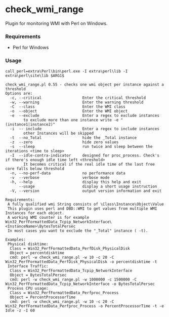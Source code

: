 check_wmi_range
===============

Plugin for monitoring WMI with Perl on Windows.

### Requirements

* Perl for Windows

    
### Usage

    call_perl=extra\Perl\bin\perl.exe -I extra\perl\lib -I extra\perl\site\lib $ARG1$

    check_wmi_range.pl 0.55 - checks one wmi object per instance against a threshold
    Options are:
      -c, --critical                  Enter the critical threshold
      -w, --warning                   Enter the warning threshold
      -C  --class                     Enter the WMI class
      -o  --object                    Enter the WMI object
      -e  --exclude                   Enter a regex to exclude instances
            to exclude more than one instance write -e "(instance1|instance2)"
      -i  -- include                  Enter a regex to include instances
            other Instances will be skipped
      -t  --no_Total                  hide the _Total instance
      -z  --zero                      hide zero values
      -s  --sleep                     run twice and sleep between the iterations <time to sleep>
      -I  --idle-contra-indicator     designed for proc_process. Check's if there's enough idle time left <threshold>
            It becomes critical if the real idle time of the last free core falls below threshold
      -n, --no-perf-data              no performance data
      -v  --verbose                   verbose mode
      -h, --help                      display this help and exit
          --usage                     display a short usage instruction
      -V, --version                   output version information and exit
      
    Requirements:
     A fully qualified wmi String consists of \Class\Instance\Object\Value
     This plugin uses perl and DBD::WMI to get values from multiple WMI Instances for each object.
     A working WMI counter is for example Win32_PerfFormattedData_Tcpip_NetworkInterface\<InstanceName>\BytesTotalPersec
     In most cases you want to exclude the "_Total" instance ( -t).
     
    Examples:
     Physical disktime:
      Class = Win32_PerfFormattedData_PerfDisk_PhysicalDisk
      Object = percentdisktime
      cmd: perl -w check_wmi_range.pl -w 10 -c 20 -C Win32_PerfFormattedData_PerfDisk_PhysicalDisk -o percentdisktime -t
     Interface Traffic:
      Class = Win32_PerfFormattedData_Tcpip_NetworkInterface
      Object = BytesTotalPersec
      cmd: perl -w check_wmi_range.pl -w 1000000 -c 1500000 -C Win32_PerfFormattedData_Tcpip_NetworkInterface -o BytesTotalPersec
     Process CPU usage:
      Class = Win32_PerfFormattedData_Perfproc_Process
      Object = PercentProcessorTime
      cmd: perl -w check_wmi_range.pl -w 10 -c 20 -C Win32_PerfFormattedData_Perfproc_Process -o PercentProcessorTime -t -e Idle -z -I 60




